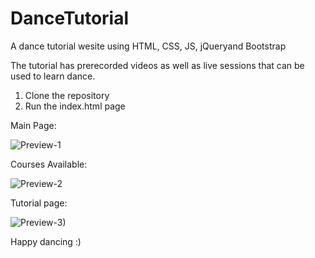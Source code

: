 # DanceTutorial
A dance tutorial wesite using HTML, CSS, JS, jQueryand Bootstrap

The tutorial has prerecorded videos as well as live sessions that can be used to learn dance.
1. Clone the repository 
2. Run the index.html page

Main Page:

![Preview-1](https://user-images.githubusercontent.com/42289368/79641530-b1300780-81b5-11ea-875a-f12d66357df3.png)

Courses Available:

![Preview-2](https://user-images.githubusercontent.com/42289368/79641554-db81c500-81b5-11ea-9073-fded7c43cefa.png)

Tutorial page:

![Preview-3)](https://user-images.githubusercontent.com/42289368/79641583-108e1780-81b6-11ea-939d-069e71bdf298.png)

Happy dancing :)
